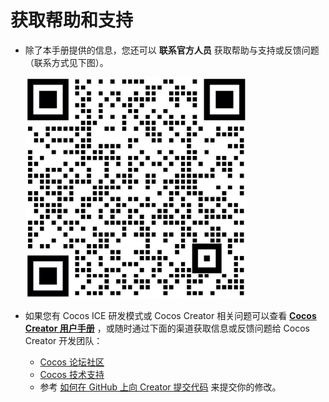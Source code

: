 # 获取帮助和支持

- 除了本手册提供的信息，您还可以 **联系官方人员** 获取帮助与支持或反馈问题（联系方式见下图）。

    ![联系方式](../img/we_chat.png)

- 如果您有 Cocos ICE 研发模式或 Cocos Creator 相关问题可以查看 [**Cocos Creator 用户手册**](https://docs.cocos.com/creator/manual/zh/) ，或随时通过下面的渠道获取信息或反馈问题给 Cocos Creator 开发团队：

    - [Cocos 论坛社区](https://forum.cocos.org/c/58)
    - [Cocos 技术支持](https://www.cocos.com/support)
    - 参考 [如何在 GitHub 上向 Creator 提交代码](https://docs.cocos.com/creator/manual/zh/submit-pr/submit-pr.html) 来提交你的修改。
